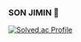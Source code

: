 ### SON JIMIN 👋

[![Solved.ac Profile](http://mazassumnida.wtf/api/v2/generate_badge?boj=thswlals219)](https://solved.ac/thswlals219/)
